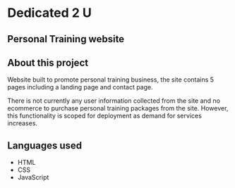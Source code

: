 # Dedicated 2 U

## Personal Training website

## About this project

Website built to promote personal training business, the site contains 5 pages including a landing page and contact page.

There is not currently any user information collected from the site and no ecommerce to purchase personal training packages from the site.  However, this functionality is scoped for deployment as demand for services increases.

## Languages used

* HTML
* CSS
* JavaScript
 
